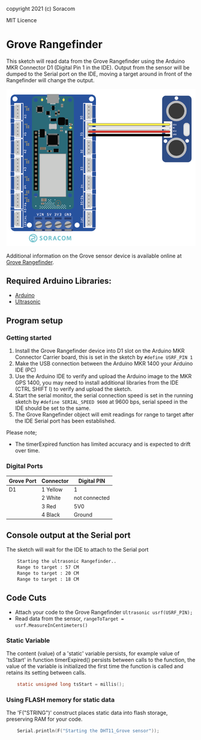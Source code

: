 copyright 2021 (c) Soracom

MIT Licence

# Grove Rangefinder
This sketch will read data from the Grove Rangefinder using the Arduino MKR Connector D1 (Digital Pin 1 in the IDE).  Output from the sensor will be dumped to the Serial port on the IDE, moving a target around in front of the Rangefinder will change the output.

![photo_grove_rangeFinder](../../content/soracom-grove-ultra.png)

Additional information on the Grove sensor device is available online at [Grove Rangefinder](https://wiki.seeedstudio.com/Grove-Ultrasonic_Ranger/).

## Required Arduino Libraries:

- [Arduino](https://github.com/arduino/Arduino)
- [Ultrasonic](https://github.com/Seeed-Studio/Seeed_Arduino_UltrasonicRanger)

## Program setup

### Getting started

1. Install the Grove Rangefinder device into D1 slot on the Arduino MKR Connector Carrier board, this is set in the sketch by `#define USRF_PIN 1`
1. Make the USB connection between the Arduino MKR 1400 your Arduino IDE (PC)
1. Use the Arduino IDE to verify and upload the Arduino image to the MKR GPS 1400, you may need to install additional libraries from the IDE (CTRL SHIFT I) to verify and upload the sketch.
1. Start the serial monitor, the serial connection speed is set in the running sketch by `#define SERIAL_SPEED 9600` at 9600 bps, serial speed in the IDE should be set to the same.
1. The Grove Rangefinder object will emit readings for range to target after the IDE Serial port has been established.

Please note;
- The timerExpired function has limited accuracy and is expected to drift over time.

### Digital Ports

|Grove Port	|Connector	|Digital PIN|
|---------------|-----------|-----------|
| D1            |1 Yellow	| 1 |
|		|2 White    | not connected |
|		|3 Red      | 5V0       |
|		|4 Black	| Ground    |

## Console output at the Serial port
The sketch will wait for the IDE to attach to the Serial port

```text
    Starting the ultrasonic Rangefinder..
    Range to target : 57 CM
    Range to target : 20 CM
    Range to target : 18 CM
```

## Code Cuts
- Attach your code to the Grove Rangefinder `Ultrasonic usrf(USRF_PIN);`
- Read data from the sensor, `rangeToTarget = usrf.MeasureInCentimeters()`

### Static Variable
The content (value) of a 'static' variable persists, for example value of 'tsStart' in function timerExpired() persists between calls to the function, the value of the variable is initialized the first time the function is called and retains its setting between calls.

```c
	static unsigned long tsStart = millis();
```

### Using FLASH memory for static data
The 'F("STRING")' construct places static data into flash storage, preserving RAM for your code.

```c
	Serial.println(F("Starting the DHT11_Grove sensor"));
```
